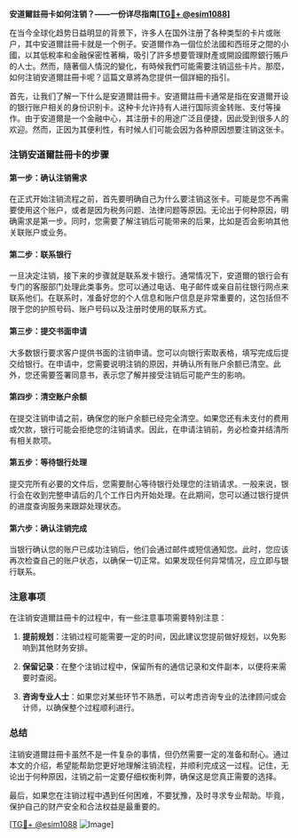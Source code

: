 **安道爾註冊卡如何注销？——一份详尽指南[[TG💪+ @esim1088](https://t.me/s/esim1088)]**

在当今全球化趋势日益明显的背景下，许多人在国外注册了各种类型的卡片或账户，其中安道爾註冊卡就是一个例子。安道爾作為一個位於法國和西班牙之間的小國，以其低稅率和金融保密性著稱，吸引了許多想要管理財產或開設國際銀行賬戶的人士。然而，隨著個人情況的變化，有時候我們可能需要注销這些卡片。那麼，如何注销安道爾註冊卡呢？這篇文章將為您提供一個詳細的指引。

首先，让我们了解一下什么是安道爾註冊卡。安道爾註冊卡通常是指在安道爾开设的银行账户相关的身份识别卡。这种卡允许持有人进行国际资金转账、支付等操作。由于安道爾是一个金融中心，其注册卡的用途广泛且便捷，因此受到很多人的欢迎。然而，正因为其便利性，有时候人们可能会因为各种原因想要注销这张卡。

### 注销安道爾註冊卡的步骤

#### 第一步：确认注销需求
在正式开始注销流程之前，首先要明确自己为什么要注销这张卡。可能是您不再需要使用这个账户，或者是因为税务问题、法律问题等原因。无论出于何种原因，明确需求是第一步。同时，您需要了解注销后可能带来的后果，比如是否会影响其他关联账户或业务。

#### 第二步：联系银行
一旦决定注销，接下来的步骤就是联系发卡银行。通常情况下，安道爾的银行会有专门的客服部门处理此类事务。您可以通过电话、电子邮件或亲自前往银行网点来联系他们。在联系时，准备好您的个人信息和账户信息是非常重要的，这包括但不限于您的护照号码、账户号码以及注册时使用的联系方式。

#### 第三步：提交书面申请
大多数银行要求客户提供书面的注销申请。您可以向银行索取表格，填写完成后提交给银行。在申请中，您需要说明注销的原因，并确认所有账户余额已清空。此外，您还需要签署同意书，表示您了解并接受注销后可能产生的影响。

#### 第四步：清空账户余额
在提交注销申请之前，确保您的账户余额已经完全清空。如果您还有未支付的费用或欠款，银行可能会拒绝您的注销请求。因此，在申请注销前，务必检查并结清所有相关款项。

#### 第五步：等待银行处理
提交完所有必要的文件后，您需要耐心等待银行处理您的注销请求。一般来说，银行会在收到完整申请后的几个工作日内开始处理。在此期间，您可以通过银行提供的进度查询服务来跟踪处理状态。

#### 第六步：确认注销完成
当银行确认您的账户已成功注销后，他们会通过邮件或短信通知您。此时，您应该再次检查自己的账户状态，以确保一切正常。如果发现任何异常情况，应立即与银行联系。

### 注意事项

在注销安道爾註冊卡的过程中，有一些注意事项需要特别注意：

1. **提前规划**：注销过程可能需要一定的时间，因此建议您提前做好规划，以免影响到其他财务安排。
   
2. **保留记录**：在整个注销过程中，保留所有的通信记录和文件副本，以便将来需要时查阅。

3. **咨询专业人士**：如果您对某些环节不熟悉，可以考虑咨询专业的法律顾问或会计师，以确保整个过程顺利进行。

### 总结

注销安道爾註冊卡虽然不是一件复杂的事情，但仍然需要一定的准备和耐心。通过本文的介绍，希望能帮助您更好地理解注销流程，并顺利完成这一过程。记住，无论出于何种原因，注销之前一定要仔细权衡利弊，确保这是您真正需要的选择。

最后，如果您在注销过程中遇到任何困难，不要犹豫，及时寻求专业帮助。毕竟，保护自己的财产安全和合法权益是最重要的。

[[TG💪+ @esim1088](https://t.me/s/esim1088) ![Image](https://i.postimg.cc/4NQfJmqS/Snipaste-2025-05-13-00-14-12.png)]